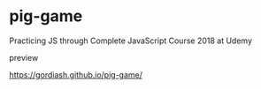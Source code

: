 # pig-game

Practicing JS through Complete JavaScript Course 2018 at Udemy

preview

https://gordiash.github.io/pig-game/

